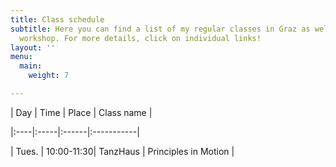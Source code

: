 ```yaml
---
title: Class schedule
subtitle: Here you can find a list of my regular classes in Graz as well as occasional
  workshop. For more details, click on individual links!
layout: ''
menu:
  main:
    weight: 7

---
```

| Day | Time | Place | Class name |

|:----|:-----|:------|:-----------|

| Tues. | 10:00-11:30| TanzHaus | Principles in Motion |